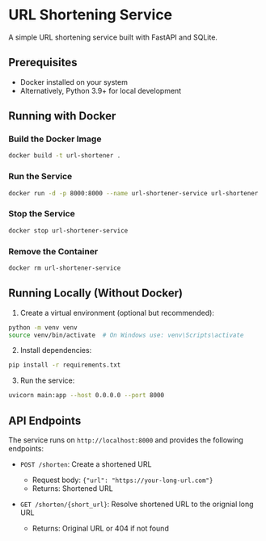 # URL Shortening Service

A simple URL shortening service built with FastAPI and SQLite.

## Prerequisites

- Docker installed on your system
- Alternatively, Python 3.9+ for local development

## Running with Docker

### Build the Docker Image

```bash
docker build -t url-shortener .
```

### Run the Service

```bash
docker run -d -p 8000:8000 --name url-shortener-service url-shortener
```

### Stop the Service

```bash
docker stop url-shortener-service
```

### Remove the Container

```bash
docker rm url-shortener-service
```

## Running Locally (Without Docker)

1. Create a virtual environment (optional but recommended):
```bash
python -m venv venv
source venv/bin/activate  # On Windows use: venv\Scripts\activate
```

2. Install dependencies:
```bash
pip install -r requirements.txt
```

3. Run the service:
```bash
uvicorn main:app --host 0.0.0.0 --port 8000
```

## API Endpoints

The service runs on `http://localhost:8000` and provides the following endpoints:

- `POST /shorten`: Create a shortened URL
  - Request body: `{"url": "https://your-long-url.com"}`
  - Returns: Shortened URL

- `GET /shorten/{short_url}`: Resolve shortened URL to the orignial long URL
  - Returns: Original URL or 404 if not found



